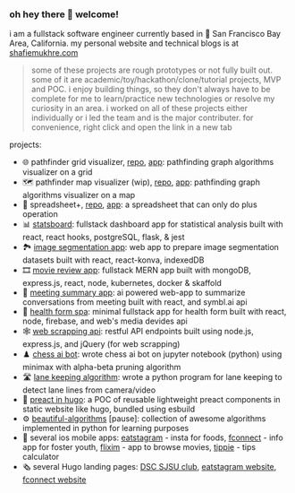 ### oh hey there 👋 welcome!

i am a fullstack software engineer currently based in 🌁 San Francisco Bay Area, California. my personal website and technical blogs is at [shafiemukhre.com](https://shafiemukhre.com)

<!--
* ⚡️ flashcode [wip]: flashcard for leetcode built with next.js, postgresql
* 📊 dashbook [wip]: dashboard + notebook for data analysis built with react vite, go, spring (java)  -->

> some of these projects are rough prototypes or not fully built out. some of it are academic/toy/hackathon/clone/tutorial projects, MVP and POC. i enjoy building things, so they don't always have to be complete for me to learn/practice new technologies or resolve my curiosity in an area. i worked on all of these projects either individually or i led the team and is the major contributer. for convenience, right click and open the link in a new tab

projects:

* 🌐 pathfinder grid visualizer, [repo](https://github.com/shafiemukhre/pathfinder-grid-visualizer), [app](https://pathfinder-grid-visualizer.vercel.app/): pathfinding graph algorithms visualizer on a grid
* 🗺️ pathfinder map visualizer (wip), [repo](https://github.com/shafiemukhre/pathfinder-map-visualizer), [app](https://pathfinder-map-visualizer.vercel.app/): pathfinding graph algorithms visualizer on a map
* 🧮 spreadsheet+, [repo](https://github.com/shafiemukhre/spreadsheet-plus), [app](https://spreadsheet-plus.vercel.app/): a spreadsheet that can only do plus operation
* 📊 [statsboard](https://github.com/shafiemukhre/statsboard): fullstack dashboard app for statistical analysis built with react, react hooks, postgreSQL, flask, & jest
* 🏞️ [image segmentation app](https://github.com/shafiemukhre/image-segmentation-app): web app to prepare image segmentation datasets built with react, react-konva, indexedDB
* 🎞️ [movie review app](https://github.com/shafiemukhre/movie-review-app): fullstack MERN app built with mongoDB, express.js, react, node, kubernetes, docker & skaffold
* 📢 [meeting summary app](https://github.com/shafiemukhre/meeting-summary-react-app): ai powered web-app to summarize conversations from meeting built with react, and symbl.ai api
* 🏥 [health form spa](https://github.com/shafiemukhre/HealthFormSPA-with-React-Node.js-FirebaseNoSQL): minimal fullstack app for health form built with react, node, firebase, and web's media devides api
* 🕸️ [web scrapping api](https://github.com/shafiemukhre/webscraping-api-with-node-express-jquery): restful API endpoints built using node.js, express.js, and jQuery (for web scrapping)
* ♟️ [chess ai bot](https://github.com/shafiemukhre/chessbot-python): wrote chess ai bot on jupyter notebook (python) using minimax with alpha-beta pruning algorithm
* 🛣️ [lane keeping algorithm](https://github.com/shafiemukhre/lane-keeping): wrote a python program for lane keeping to detect lane lines from camera/video
* 🧩 [preact in hugo](https://github.com/shafiemukhre/preact-hugo-esbuild): a POC of reusable lightweight preact components in static website like hugo, bundled using esbuild
* ⚙️ [beautiful-algorithms](https://github.com/shafiemukhre/beautiful-algorithms) [pause]: collection of awesome algorithms implemented in python for learning purposes
* 🍎 several ios mobile apps: [eatstagram](https://github.com/eatstagram/Eatstagram) - insta for foods, [fconnect](https://github.com/shafiemukhre/fconnect-ios-app) - info app for foster youth, [flixim](https://github.com/shafiemukhre/flixim-ios-app) - app to browse movies, [tippie](https://github.com/shafiemukhre/tippie-ios-app) - tips calculator
* 🗞️ several Hugo landing pages: [DSC SJSU club](https://github.com/dscsjsu/sjsu-gdsc-website), [eatstagram website](https://github.com/eatstagram/eatstagram-website), [fconnect website](https://github.com/shafiemukhre/fconnect-landingpage)




<!--
**shafiemukhre/shafiemukhre** is a ✨ _special_ ✨ repository because its `README.md` (this file) appears on your GitHub profile.

Here are some ideas to get you started:

- 🔭 I’m currently working on ...
- 🌱 I’m currently learning ...
- 👯 I’m looking to collaborate on ...
- 🤔 I’m looking for help with ...
- 💬 Ask me about ...
- 📫 How to reach me: ...
- 😄 Pronouns: ...
- ⚡ Fun fact: ...
-->
